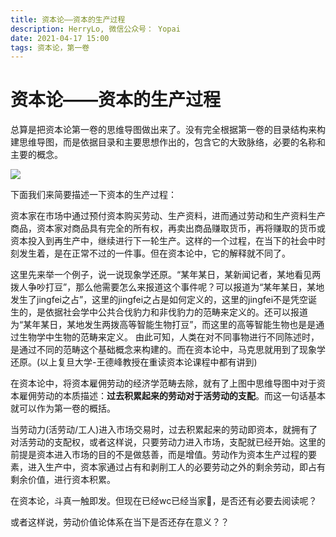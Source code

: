 ```yaml
---
title: 资本论——资本的生产过程 
description: HerryLo, 微信公众号： Yopai
date: 2021-04-17 15:00
tags: 资本论，第一卷
---
```

# 资本论——资本的生产过程

总算是把资本论第一卷的思维导图做出来了。没有完全根据第一卷的目录结构来构建思维导图，而是依据目录和主要思想作出的，包含它的大致脉络，必要的名称和主要的概念。

![](/202104/Capital_production_process.png)

下面我们来简要描述一下资本的生产过程：

资本家在市场中通过预付资本购买劳动、生产资料，进而通过劳动和生产资料生产商品，资本家对商品具有完全的所有权，再卖出商品赚取货币，再将赚取的货币或资本投入到再生产中，继续进行下一轮生产。这样的一个过程，在当下的社会中时刻发生着，是在正常不过的一件事。但在资本论中，它的解释就不同了。

这里先来举一个例子，说一说现象学还原。“某年某日，某新闻记者，某地看见两拨人争吵打豆”，那么他需要怎么来报道这个事件呢？可以报道为“某年某日，某地发生了jingfei之占”，这里的jingfei之占是如何定义的，这里的jingfei不是凭空诞生的，是依据社会学中公共合伐豹力和非伐豹力的范畴来定义的。还可以报道为“某年某日，某地发生两拨高等智能生物打豆”，而这里的高等智能生物也是是通过生物学中生物的范畴来定义。 由此可知，人类在对不同事物进行不同陈述时，是通过不同的范畴这个基础概念来构建的。而在资本论中，马克思就用到了现象学还原。(以上复旦大学-王德峰教授在重读资本论课程中都有讲到)  

在资本论中，将资本雇佣劳动的经济学范畴去除，就有了上图中思维导图中对于资本雇佣劳动的本质描述：**过去积累起来的劳动对于活劳动的支配**。而这一句话基本就可以作为第一卷的概括。

当劳动力(活劳动/工人)进入市场交易时，过去积累起来的劳动即资本，就拥有了对活劳动的支配权，或者这样说，只要劳动力进入市场，支配就已经开始。这里的前提是资本进入市场的目的不是做慈善，而是增值。劳动作为资本生产过程的要素，进入生产中，资本家通过占有和剥削工人的必要劳动之外的剩余劳动，即占有剩余价值，进行资本积累。

在资本论，斗真一触即发。但现在已经wc已经当家🐶，是否还有必要去阅读呢？

或者这样说，劳动价值论体系在当下是否还存在意义？？